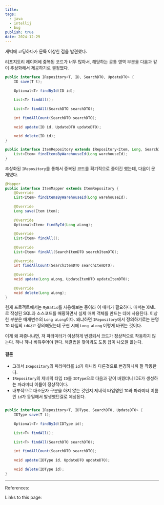 ```yaml
---
title: 
tags:
  - java
  - intellij
  - bug
publish: true
date: 2024-12-29
---
```

새벽에 코딩하다가 문득 이상한 점을 발견했다. 

리포지토리 레이어에 중복된 코드가 너무 많아서, 해당하는 공통 영역 부분을 다음과 같이 추상화해서 제공하기로 결정했다.

```java
public interface IRepository<T, ID, SearchDTO, UpdateDTO> {  
    ID save(T t);  
  
    Optional<T> findById(ID id);  
  
    List<T> findAll();  
  
    List<T> findAll(SearchDTO searchDTO);  
  
    int findAllCount(SearchDTO searchDTO);  
  
    void update(ID id, UpdateDTO updateDTO);  
  
    void delete(ID id);  
}
```

```java
public interface ItemRepository extends IRepository<Item, Long, SearchItemDTO, UpdateItemDTO> {  
    List<Item> findItemsByWarehouseId(Long warehouseId);  
}
```

추상화된 `IRepository`를 통해서 중복된 코드를 획기적으로 줄이긴 했는데, 다음이 문제였다.

```java
@Mapper  
public interface ItemMapper extends ItemRepository {  
    @Override  
    List<Item> findItemsByWarehouseId(Long warehouseId);  
  
    @Override  
    Long save(Item item);  
  
    @Override  
    Optional<Item> findById(Long aLong);  
  
    @Override  
    List<Item> findAll();  
  
    @Override  
    List<Item> findAll(SearchItemDTO searchItemDTO);  
  
    @Override  
    int findAllCount(SearchItemDTO searchItemDTO);  
  
    @Override  
    void update(Long aLong, UpdateItemDTO updateItemDTO);  
  
    @Override  
    void delete(Long aLong);  
}
```

현재 프로젝트에서는 `MyBatis`를 사용해보는 중이라 이 매퍼가 필요하다. 매퍼는 XML로 작성된 SQL과 소스코드를 매핑하면서 실제 매퍼 객체를 만드는 데에 사용된다. 이상한 부분은 매개변수의 `Long aLong`이다. 왜냐하면 `IRepository`에서 정의하기로는 분명 `ID` 타입의 `id`라고 정의해뒀는데 구현 시에 `Long aLong` 이렇게 바뀌는 것이다.

이게 왜 짜증나냐면, 저 파라미터가 이상하게 변경되서 코드가 정상적으로 작동하지 않는다. 하나 하나 바꿔주어야 한다. 해결법을 찾아봐도 도통 답이 나오질 않는다.

#### 결론

- 그래서 `IRepository`의 파라미터를 `id`가 아니라 다른것으로 변경하니까 잘 작동한다.
- `IRepository`의 제네릭 타입 `ID`를 `IDType`으로 다음과 같이 바꿨더니 IDE가 생성하는 파라미터 이름이 정상적이다.
- 내부적으로 대소문자 구분을 하지 않는 것인지 제네릭 타입명인 `ID`와 파라미터 이름인 `id`가 동일해서 발생했던걸로 예상된다.
```java
  
public interface IRepository<T, IDType, SearchDTO, UpdateDTO> {  
    IDType save(T t);  
  
    Optional<T> findById(IDType id);  
  
    List<T> findAll();  
  
    List<T> findAll(SearchDTO searchDTO);  
  
    int findAllCount(SearchDTO searchDTO);  
  
    void update(IDType id, UpdateDTO updateDTO);  
  
    void delete(IDType id);  
}
```

---
References: 

Links to this page: 